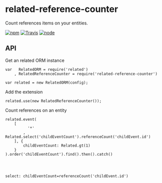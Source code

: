 # related-reference-counter

Count references items on your entities.

[![npm](https://img.shields.io/npm/dm/related-reference-counter.svg?style=flat-square)](https://www.npmjs.com/package/related-reference-counter)
[![Travis](https://img.shields.io/travis/eventEmitter/related-reference-counter.svg?style=flat-square)](https://travis-ci.org/eventEmitter/related-reference-counter)
[![node](https://img.shields.io/node/v/related-reference-counter.svg?style=flat-square)](https://nodejs.org/)


## API
    
Get an related ORM instance

    var   RelatedORM = require('related')
        , RelatedReferenceCounter = require('related-reference-counter')

    var related = new RelatedORM(config);

Add the extension

    related.use(new RelatedReferenceCounter());


Count references on an entity


    related.event(
        [
              '*'
            , Related.select('childEventCount').referenceCount('childEvent.id')
        ], {
            childEventCount: Related.gt(1)
        }
    ).order('childEventCount').find().then().catch()




    select: childEventCount=referenceCount('childEvent.id')